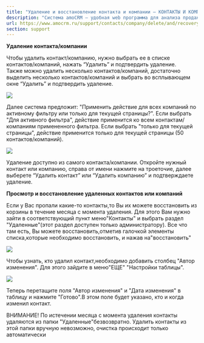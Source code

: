 ```yaml
---
title: "Удаление и восстановление контакта и компании — КОНТАКТЫ И КОМПАНИИ"
description: "Система amoCRM – удобная web программа для анализа продаж, доступная в режиме online из любой точки мира! Подробности узнавайте по указанным на сайте телефонам в Москве."
url: https://www.amocrm.ru/support/contacts/company/delete/and/recovery/remote/contact
section: support
---
```


**Удаление контакта/компании**

Чтобы удалить контакт/компанию, нужно выбрать ее в списке контактов/компаний, нажать “Удалить” и подтвердить удаление.  
Также можно удалить несколько контактов/компаний, достаточно выделить несколько контактов/компаний и выбрать во всплывающем окне “Удалить” и подтвердить удаление.

![](/uploads/2019/06/delete_and_recovery_remote_contact1.png)

Далее система предложит: "Применить действие для всех компаний по активному фильтру или только для текущей страницы?". Если выбрать "Для активного фильтра", действие применится ко всем контактам/компаниям примененного фильтра. Если выбрать "только для текущей страницы", действие применится только для текущей страницы (50 контактов/компаний).

![](/uploads/2019/06/delete_and_recovery_remote_contact2.png)

Удаление доступно из самого контакта/компании. Откройте нужный контакт или компанию, справа от имени нажмите на троеточие, далее выберете “Удалить контакт” или “Удалить компанию” и подтверждаете удаление.

**Просмотр и восстановление удаленных контактов или компаний**

Если у Вас пропали какие-то контакты,то Вы их можете восстановить из корзины в течение месяца с момента удаления. Для этого Вам нужно зайти в соответствующий пункт меню"Контакты" и выбрать раздел "Удаленные"(этот раздел доступен только администратору). Все что там есть, Вы можете восстановить,отметив галочкой элементы списка,которые необходимо восстановить, и нажав на"восстановить"

![](/uploads/2019/06/contact4.png)

Чтобы узнать, кто удалил контакт,необходимо добавить столбец "Автор изменения". Для этого зайдите в меню"ЕЩЕ" "Настройки таблицы".

![](/uploads/2019/06/contact5.png)

Теперь перетащите поля "Автор изменения" и "Дата изменения" в таблицу и нажмите "Готово".В этом поле будет указано, кто и когда изменил контакт.

ВНИМАНИЕ! По истечении месяца с момента удаления контакты удаляются из папки "Удаленные"безвозвратно. Удалить контакты из этой папки вручную невозможно, очистка происходит только автоматически